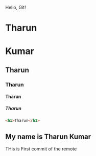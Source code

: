Hello, Git!
# Tharun

# Kumar

## Tharun

### Tharun

#### Tharun

##### Tharun

``` html
<h1>Tharun</h1>

```

## My name is Tharun Kumar
THis is First commit of the remote